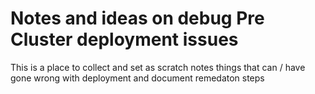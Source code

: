 # Notes and ideas on debug Pre Cluster deployment issues


This is a place to collect and set as scratch notes things that can / have gone wrong with deployment and document remedaton steps


